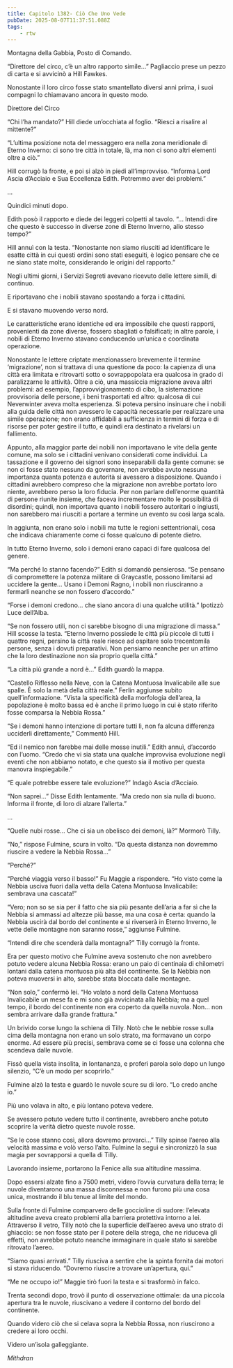 ```yaml
---
title: Capitolo 1382- Ciò Che Uno Vede
pubDate: 2025-08-07T11:37:51.088Z
tags:
    - rtw
---
```



Montagna della Gabbia, Posto di Comando.


“Direttore del circo, c’è un altro rapporto simile...” Pagliaccio prese un pezzo di carta e si avvicinò a Hill Fawkes.


Nonostante il loro circo fosse stato smantellato diversi anni prima, i suoi compagni lo chiamavano ancora in questo modo.


Direttore del Circo


“Chi l’ha mandato?” Hill diede un’occhiata al foglio. “Riesci a risalire al mittente?”


“L’ultima posizione nota del messaggero era nella zona meridionale di Eterno Inverno: ci sono tre città in totale, là, ma non ci sono altri elementi oltre a ciò.”


Hill corrugò la fronte, e poi si alzò in piedi all’improvviso. “Informa Lord Ascia d’Acciaio e Sua Eccellenza Edith. Potremmo aver dei problemi.”


…


Quindici minuti dopo.


Edith posò il rapporto e diede dei leggeri colpetti al tavolo. “... Intendi dire che questo è successo in diverse zone di Eterno Inverno, allo stesso tempo?”


Hill annuì con la testa. “Nonostante non siamo riusciti ad identificare le esatte città in cui questi ordini sono stati eseguiti, è logico pensare che ce ne siano state molte, considerando le origini del rapporto.”


Negli ultimi giorni, i Servizi Segreti avevano ricevuto delle lettere simili, di continuo.


E riportavano che i nobili stavano spostando a forza i cittadini.


E si stavano muovendo verso nord.


Le caratteristiche erano identiche ed era impossibile che questi rapporti, provenienti da zone diverse, fossero sbagliati o falsificati; in altre parole, i nobili di Eterno Inverno stavano conducendo un’unica e coordinata operazione.


Nonostante le lettere criptate menzionassero brevemente il termine ‘migrazione’, non si trattava di una questione da poco: la capienza di una città era limitata e ritrovarti sotto o sovrappopolata era qualcosa in grado di paralizzarne le attività. Oltre a ciò, una massiccia migrazione aveva altri problemi: ad esempio, l’approvvigionamento di cibo, la sistemazione provvisoria delle persone, i beni trasportati ed altro: qualcosa di cui Neverwinter aveva molta esperienza. Si poteva persino insinuare che i nobili alla guida delle città non avessero le capacità necessarie per realizzare una simile operazione; non erano affidabili a sufficienza in termini di forza e di risorse per poter gestire il tutto, e quindi era destinato a rivelarsi un fallimento.


Appunto, alla maggior parte dei nobili non importavano le vite della gente comune, ma solo se i cittadini venivano considerati come individui. La tassazione e il governo dei signori sono inseparabili dalla gente comune: se non ci fosse stato nessuno da governare, non avrebbe avuto nessuna importanza quanta potenza e autorità si avessero a disposizione. Quando i cittadini avrebbero compreso che la migrazione non avrebbe portato loro niente, avrebbero perso la loro fiducia. Per non parlare dell’enorme quantità di persone riunite insieme, che faceva incrementare molto le possibilità di disordini; quindi, non importava quanto i nobili fossero autoritari o ingiusti, non sarebbero mai riusciti a portare a termine un evento su così larga scala.


In aggiunta, non erano solo i nobili ma tutte le regioni settentrionali, cosa che indicava chiaramente come ci fosse qualcuno di potente dietro.


In tutto Eterno Inverno, solo i demoni erano capaci di fare qualcosa del genere.


“Ma perché lo stanno facendo?” Edith si domandò pensierosa. “Se pensano di compromettere la potenza militare di Graycastle, possono limitarsi ad uccidere la gente... Usano i Demoni Ragno, i nobili non riusciranno a fermarli neanche se non fossero d’accordo.”


“Forse i demoni credono... che siano ancora di una qualche utilità.” Ipotizzò Luce dell’Alba.


“Se non fossero utili, non ci sarebbe bisogno di una migrazione di massa.” Hill scosse la testa. “Eterno Inverno possiede le città più piccole di tutti i quattro regni, persino la città reale riesce ad ospitare solo trecentomila persone, senza i dovuti preparativi. Non pensiamo neanche per un attimo che la loro destinazione non sia proprio quella città.”


“La città più grande a nord è...” Edith guardò la mappa.


“Castello Riflesso nella Neve, con la Catena Montuosa Invalicabile alle sue spalle. È solo la metà della città reale.” Ferlin aggiunse subito quell’informazione. “Vista la specificità della morfologia dell’area, la popolazione è molto bassa ed è anche il primo luogo in cui è stato riferito fosse comparsa la Nebbia Rossa.”


“Se i demoni hanno intenzione di portare tutti lì, non fa alcuna differenza ucciderli direttamente,” Commentò Hill.


“Ed il nemico non farebbe mai delle mosse inutili.” Edith annuì, d’accordo con l’uomo. “Credo che vi sia stata una qualche improvvisa evoluzione negli eventi che non abbiamo notato, e che questo sia il motivo per questa manovra inspiegabile.”


“E quale potrebbe essere tale evoluzione?” Indagò Ascia d’Acciaio.


“Non saprei...” Disse Edith lentamente. “Ma credo non sia nulla di buono. Informa il fronte, dì loro di alzare l’allerta.”


…


“Quelle nubi rosse... Che ci sia un obelisco dei demoni, là?” Mormorò Tilly.


“No,” rispose Fulmine, scura in volto. “Da questa distanza non dovremmo riuscire a vedere la Nebbia Rossa...”


“Perché?”


“Perché viaggia verso il basso!” Fu Maggie a rispondere. “Ho visto come la Nebbia usciva fuori dalla vetta della Catena Montuosa Invalicabile: sembrava una cascata!”


“Vero; non so se sia per il fatto che sia più pesante dell’aria a far sì che la Nebbia si ammassi ad altezze più basse, ma una cosa è certa: quando la Nebbia uscirà dal bordo del continente e si riverserà in Eterno Inverno, le vette delle montagne non saranno rosse,” aggiunse Fulmine.


“Intendi dire che scenderà dalla montagna?” Tilly corrugò la fronte.


Era per questo motivo che Fulmine aveva sostenuto che non avrebbero potuto vedere alcuna Nebbia Rossa: erano un paio di centinaia di chilometri lontani dalla catena montuosa più alta del continente. Se la Nebbia non poteva muoversi in alto, sarebbe stata bloccata dalle montagne.


“Non solo,” confermò lei. “Ho volato a nord della Catena Montuosa Invalicabile un mese fa e mi sono già avvicinata alla Nebbia; ma a quel tempo, il bordo del continente non era coperto da quella nuvola. Non... non sembra arrivare dalla grande frattura.”


Un brivido corse lungo la schiena di Tilly. Notò che le nebbie rosse sulla cima della montagna non erano un solo strato, ma formavano un corpo enorme. Ad essere più precisi, sembrava come se ci fosse una colonna che scendeva dalle nuvole.


Fissò quella vista insolita, in lontananza, e proferì parola solo dopo un lungo silenzio, “C’è un modo per scoprirlo.”


Fulmine alzò la testa e guardò le nuvole scure su di loro. “Lo credo anche io.”


Più uno volava in alto, e più lontano poteva vedere.


Se avessero potuto vedere tutto il continente, avrebbero anche potuto scoprire la verità dietro queste nuvole rosse.


“Se le cose stanno così, allora dovremo provarci...” Tilly spinse l’aereo alla velocità massima e volò verso l’alto. Fulmine la seguì e sincronizzò la sua magia per sovrapporsi a quella di Tilly.


Lavorando insieme, portarono la Fenice alla sua altitudine massima.


Dopo essersi alzate fino a 7500 metri, videro l’ovvia curvatura della terra; le nuvole diventarono una massa disconnessa e non furono più una cosa unica, mostrando il blu tenue al limite del mondo.


Sulla fronte di Fulmine comparvero delle goccioline di sudore: l’elevata altitudine aveva creato problemi alla barriera protettiva intorno a lei. Attraverso il vetro, Tilly notò che la superficie dell’aereo aveva uno strato di ghiaccio: se non fosse stato per il potere della strega, che ne riduceva gli effetti, non avrebbe potuto neanche immaginare in quale stato si sarebbe ritrovato l’aereo.


“Siamo quasi arrivati.” Tilly riusciva a sentire che la spinta fornita dai motori si stava riducendo. “Dovremo riuscire a trovare un’apertura, qui.”


“Me ne occupo io!” Maggie tirò fuori la testa e si trasformò in falco.


Trenta secondi dopo, trovò il punto di osservazione ottimale: da una piccola apertura tra le nuvole, riuscivano a vedere il contorno del bordo del continente.


Quando videro ciò che si celava sopra la Nebbia Rossa, non riuscirono a credere ai loro occhi.


Videro un’isola galleggiante.






<em>Mithdran </em>








































                                


                                



